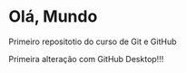 # Olá, Mundo
 Primeiro repositotio do curso de Git e GitHub

Primeira alteração com GitHub Desktop!!!